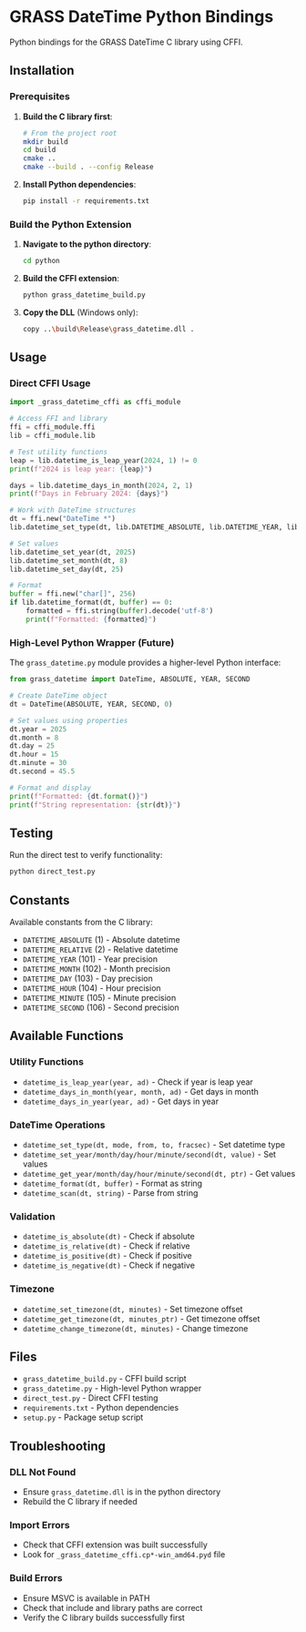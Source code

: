 # GRASS DateTime Python Bindings

Python bindings for the GRASS DateTime C library using CFFI.

## Installation

### Prerequisites

1. **Build the C library first**:
   ```bash
   # From the project root
   mkdir build
   cd build
   cmake ..
   cmake --build . --config Release
   ```

2. **Install Python dependencies**:
   ```bash
   pip install -r requirements.txt
   ```

### Build the Python Extension

1. **Navigate to the python directory**:
   ```bash
   cd python
   ```

2. **Build the CFFI extension**:
   ```bash
   python grass_datetime_build.py
   ```

3. **Copy the DLL** (Windows only):
   ```bash
   copy ..\build\Release\grass_datetime.dll .
   ```

## Usage

### Direct CFFI Usage

```python
import _grass_datetime_cffi as cffi_module

# Access FFI and library
ffi = cffi_module.ffi
lib = cffi_module.lib

# Test utility functions
leap = lib.datetime_is_leap_year(2024, 1) != 0
print(f"2024 is leap year: {leap}")

days = lib.datetime_days_in_month(2024, 2, 1)
print(f"Days in February 2024: {days}")

# Work with DateTime structures
dt = ffi.new("DateTime *")
lib.datetime_set_type(dt, lib.DATETIME_ABSOLUTE, lib.DATETIME_YEAR, lib.DATETIME_SECOND, 0)

# Set values
lib.datetime_set_year(dt, 2025)
lib.datetime_set_month(dt, 8)
lib.datetime_set_day(dt, 25)

# Format
buffer = ffi.new("char[]", 256)
if lib.datetime_format(dt, buffer) == 0:
    formatted = ffi.string(buffer).decode('utf-8')
    print(f"Formatted: {formatted}")
```

### High-Level Python Wrapper (Future)

The `grass_datetime.py` module provides a higher-level Python interface:

```python
from grass_datetime import DateTime, ABSOLUTE, YEAR, SECOND

# Create DateTime object
dt = DateTime(ABSOLUTE, YEAR, SECOND, 0)

# Set values using properties
dt.year = 2025
dt.month = 8
dt.day = 25
dt.hour = 15
dt.minute = 30
dt.second = 45.5

# Format and display
print(f"Formatted: {dt.format()}")
print(f"String representation: {str(dt)}")
```

## Testing

Run the direct test to verify functionality:

```bash
python direct_test.py
```

## Constants

Available constants from the C library:

- `DATETIME_ABSOLUTE` (1) - Absolute datetime
- `DATETIME_RELATIVE` (2) - Relative datetime
- `DATETIME_YEAR` (101) - Year precision
- `DATETIME_MONTH` (102) - Month precision
- `DATETIME_DAY` (103) - Day precision
- `DATETIME_HOUR` (104) - Hour precision
- `DATETIME_MINUTE` (105) - Minute precision
- `DATETIME_SECOND` (106) - Second precision

## Available Functions

### Utility Functions
- `datetime_is_leap_year(year, ad)` - Check if year is leap year
- `datetime_days_in_month(year, month, ad)` - Get days in month
- `datetime_days_in_year(year, ad)` - Get days in year

### DateTime Operations
- `datetime_set_type(dt, mode, from, to, fracsec)` - Set datetime type
- `datetime_set_year/month/day/hour/minute/second(dt, value)` - Set values
- `datetime_get_year/month/day/hour/minute/second(dt, ptr)` - Get values
- `datetime_format(dt, buffer)` - Format as string
- `datetime_scan(dt, string)` - Parse from string

### Validation
- `datetime_is_absolute(dt)` - Check if absolute
- `datetime_is_relative(dt)` - Check if relative
- `datetime_is_positive(dt)` - Check if positive
- `datetime_is_negative(dt)` - Check if negative

### Timezone
- `datetime_set_timezone(dt, minutes)` - Set timezone offset
- `datetime_get_timezone(dt, minutes_ptr)` - Get timezone offset
- `datetime_change_timezone(dt, minutes)` - Change timezone

## Files

- `grass_datetime_build.py` - CFFI build script
- `grass_datetime.py` - High-level Python wrapper
- `direct_test.py` - Direct CFFI testing
- `requirements.txt` - Python dependencies
- `setup.py` - Package setup script

## Troubleshooting

### DLL Not Found
- Ensure `grass_datetime.dll` is in the python directory
- Rebuild the C library if needed

### Import Errors
- Check that CFFI extension was built successfully
- Look for `_grass_datetime_cffi.cp*-win_amd64.pyd` file

### Build Errors
- Ensure MSVC is available in PATH
- Check that include and library paths are correct
- Verify the C library builds successfully first
